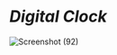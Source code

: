 # *Digital Clock*

![Screenshot (92)](https://github.com/sadhamhussain13/JavaScript-Projects/assets/124704197/000e4d4a-a6d9-4e04-9d82-1c1f7aedaa76)
